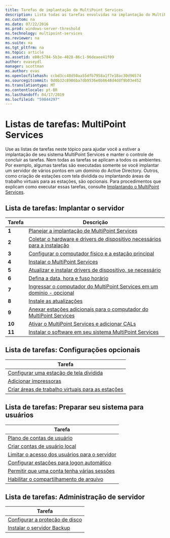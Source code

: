 ```yaml
---
title: Tarefas de implantação do MultiPoint Services
description: Lista todas as tarefas envolvidas na implantação do MultiPoint Services, juntamente com links para instruções
ms.custom: na
ms.date: 07/22/2016
ms.prod: windows-server-threshold
ms.technology: multipoint-services
ms.reviewer: na
ms.suite: na
ms.tgt_pltfrm: na
ms.topic: article
ms.assetid: e08c5784-5b3e-4028-86c1-96deaee41f09
author: evaseydl
manager: scottman
ms.author: evas
ms.openlocfilehash: ccbd3cc48d50aa55dfb7958a1f7e18ac30d96574
ms.sourcegitcommit: 0d0b32c8986ba7db9536e0b8648d4ddf9b03e452
ms.translationtype: MT
ms.contentlocale: pt-BR
ms.lasthandoff: 04/17/2019
ms.locfileid: "59844297"
---
```

# <a name="task-lists-multipoint-services"></a>Listas de tarefas: MultiPoint Services
Use as listas de tarefas neste tópico para ajudar você a estiver a implantação de seu sistema MultiPoint Services e manter o controle de concluir as tarefas. Nem todas as tarefas se aplicam a todos os ambientes. Por exemplo, algumas tarefas são executadas somente se você implantar um servidor de vários pontos em um domínio do Active Directory. Outros, como criação de estações com tela dividida ou implantando áreas de trabalho virtuais para as estações, são opcionais. Para procedimentos que explicam como executar essas tarefas, consulte [Implantando o MultiPoint Services](deploying-multipoint-services.md).  
  
## <a name="task-list-deploy-the-server"></a>Lista de tarefas: Implantar o servidor  

|Tarefa|Descrição|  
|--------|---------------|  
|**1**|[Planejar a implantação de MultiPoint Services](planning-a-multipoint-services-deployment.md)|  
|**2**|[Coletar o hardware e drivers de dispositivo necessários para a instalação](Collect-hardware-and-device-drivers-needed-for-the-installation.md)|  
|**3**|[Configurar o computador físico e a estação principal](Set-up-the-physical-computer-and-primary-station.md)|  
|**4**|[Instalar o MultiPoint Services](Install-MultiPoint-services.md)|  
|**5**|[Atualizar e instalar drivers de dispositivo, se necessário](Update-and-install-device-drivers-if-needed.md)|  
|**6**|[Defina a data, hora e fuso horário](Set-the-date--time--and-time-zone.md)|  
|**7**|[Ingressar o computador do MultiPoint Services em um domínio - opcional](Join-the-MultiPoint-services-computer-to-a-domain--optional-.md)|  
|**8**|[Instale as atualizações](Install-updates.md)|  
|**9**|[Anexar estações adicionais para o computador do MultiPoint Services](Attach-additional-stations-to-your-MultiPoint-services-computer.md)|  
|**10**|[Ativar o MultiPoint Services e adicionar CALs](manage-client-access-licenses-with-multipoint-services.md)|  
|**11**|[Instalar o software em seu sistema MultiPoint Services](Install-software-on-your-MultiPoint-services-system.md)|  
  
## <a name="task-list-optional-configurations"></a>Lista de tarefas: Configurações opcionais  
  
|Tarefa|  
|--------|  
|[Configurar uma estação de tela dividida](Set-up-a-split-screen-station-in-MultiPoint-services.md)|  
|[Adicionar impressoras](Add-printers.md)|  
|[Criar áreas de trabalho virtuais para as estações](Create-Windows-10-Enterprise-virtual-desktops-for-stations.md)|  
  
## <a name="task-list-prepare-your-system-for-users"></a>Lista de tarefas: Preparar seu sistema para usuários  
  
|Tarefa|  
|--------|  
|[Plano de contas de usuário](Plan-user-accounts-for-your-MultiPoint-services-environment.md)|  
|[Criar contas de usuário local](Create-local-user-accounts.md)|  
|[Limitar o acesso dos usuários para o servidor](Limit-users--access-to-the-server-in-MultiPoint-services.md)|  
|[Configurar estações para logon automático](Configure-stations-for-automatic-logon.md)|  
|[Permitir que uma conta tenha várias sessões](Allow-one-account-to-have-multiple-sessions.md)|  
|[Habilitar o compartilhamento de arquivo](Enable-file-sharing-in-MultiPoint-services.md)|  
  
## <a name="task-list-server-administration"></a>Lista de tarefas: Administração de servidor  
  
|Tarefa|  
|--------|  
|[Configurar a proteção de disco](Configure-Disk-Protection-in-MultiPoint-services.md)|  
|[Instalar o servidor Backup](Install-Server-Backup-on-your-MultiPoint-services-computer.md)|